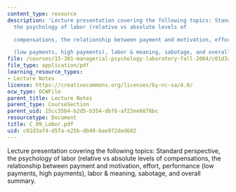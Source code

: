 ```yaml
---
content_type: resource
description: 'Lecture presentation covering the following topics: Standard perspective,
  the psychology of labor (relative vs absolute levels of

  compensations, the relationship between payment and motivation, effort, performance

  (low payments, high payments), labor & meaning, sabotage, and overall summary.'
file: /courses/15-301-managerial-psychology-laboratory-fall-2004/c01d3af4d5fae25bdb49bae972ded682_C_09_Labor.pdf
file_type: application/pdf
learning_resource_types:
- Lecture Notes
license: https://creativecommons.org/licenses/by-nc-sa/4.0/
ocw_type: OCWFile
parent_title: Lecture Notes
parent_type: CourseSection
parent_uid: 15cc35b4-b2d5-b354-dbf6-af22ee6876bc
resourcetype: Document
title: C_09_Labor.pdf
uid: c01d3af4-d5fa-e25b-db49-bae972ded682
---
```

Lecture presentation covering the following topics: Standard perspective, the psychology of labor (relative vs absolute levels of
compensations, the relationship between payment and motivation, effort, performance
(low payments, high payments), labor & meaning, sabotage, and overall summary.